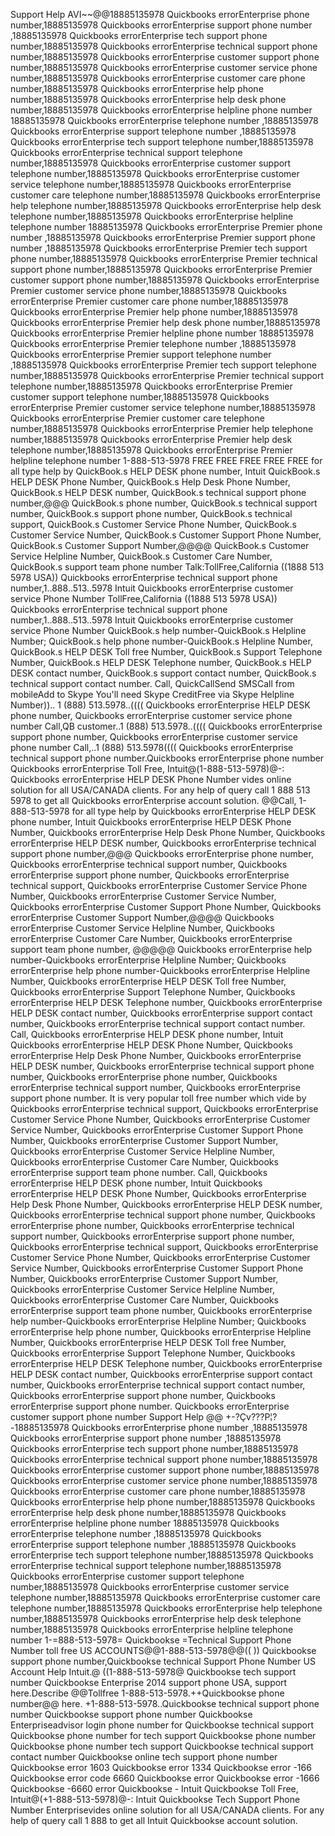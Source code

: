 Support Help AVI~~@@18885135978 Quickbooks errorEnterprise phone number,18885135978 Quickbooks errorEnterprise support phone number ,18885135978 Quickbooks errorEnterprise tech support phone number,18885135978 Quickbooks errorEnterprise technical support phone number,18885135978 Quickbooks errorEnterprise customer support phone number,18885135978 Quickbooks errorEnterprise customer service phone number,18885135978 Quickbooks errorEnterprise customer care phone number,18885135978 Quickbooks errorEnterprise help phone number,18885135978 Quickbooks errorEnterprise help desk phone number,18885135978 Quickbooks errorEnterprise helpline phone number 18885135978 Quickbooks errorEnterprise telephone number ,18885135978 Quickbooks errorEnterprise support telephone number ,18885135978 Quickbooks errorEnterprise tech support telephone number,18885135978 Quickbooks errorEnterprise technical support telephone number,18885135978 Quickbooks errorEnterprise customer support telephone number,18885135978 Quickbooks errorEnterprise customer service telephone number,18885135978 Quickbooks errorEnterprise customer care telephone number,18885135978 Quickbooks errorEnterprise help telephone number,18885135978 Quickbooks errorEnterprise help desk telephone number,18885135978 Quickbooks errorEnterprise helpline telephone number 18885135978 Quickbooks errorEnterprise Premier phone number ,18885135978 Quickbooks errorEnterprise Premier support phone number ,18885135978 Quickbooks errorEnterprise Premier tech support phone number,18885135978 Quickbooks errorEnterprise Premier technical support phone number,18885135978 Quickbooks errorEnterprise Premier customer support phone number,18885135978 Quickbooks errorEnterprise Premier customer service phone number,18885135978 Quickbooks errorEnterprise Premier customer care phone number,18885135978 Quickbooks errorEnterprise Premier help phone number,18885135978 Quickbooks errorEnterprise Premier help desk phone number,18885135978 Quickbooks errorEnterprise Premier helpline phone number 18885135978 Quickbooks errorEnterprise Premier telephone number ,18885135978 Quickbooks errorEnterprise Premier support telephone number ,18885135978 Quickbooks errorEnterprise Premier tech support telephone number,18885135978 Quickbooks errorEnterprise Premier technical support telephone number,18885135978 Quickbooks errorEnterprise Premier customer support telephone number,18885135978 Quickbooks errorEnterprise Premier customer service telephone number,18885135978 Quickbooks errorEnterprise Premier customer care telephone number,18885135978 Quickbooks errorEnterprise Premier help telephone number,18885135978 Quickbooks errorEnterprise Premier help desk telephone number,18885135978 Quickbooks errorEnterprise Premier helpline telephone number 1-888-513-5978 FREE FREE FREE FREE FREE for all type help by QuickBook.s HELP DESK phone number, Intuit QuickBook.s HELP DESK Phone Number, QuickBook.s Help Desk Phone Number, QuickBook.s HELP DESK number, QuickBook.s technical support phone number,@@@ QuickBook.s phone number, QuickBook.s technical support number, QuickBook.s support phone number, QuickBook.s technical support, QuickBook.s Customer Service Phone Number, QuickBook.s Customer Service Number, QuickBook.s Customer Support Phone Number, QuickBook.s Customer Support Number,@@@@ QuickBook.s Customer Service Helpline Number, QuickBook.s Customer Care Number, QuickBook.s support team phone number Talk:TollFree,California ((1888 513 5978 USA)) Quickbooks errorEnterprise technical support phone number,1..888..513..5978 Intuit Quickbooks errorEnterprise customer service Phone Number TollFree,California ((1888 513 5978 USA)) Quickbooks errorEnterprise technical support phone number,1..888..513..5978 Intuit Quickbooks errorEnterprise customer service Phone Number QuickBook.s help number-QuickBook.s Helpline Number; QuickBook.s help phone number-QuickBook.s Helpline Number, QuickBook.s HELP DESK Toll free Number, QuickBook.s Support Telephone Number, QuickBook.s HELP DESK Telephone number, QuickBook.s HELP DESK contact number, QuickBook.s support contact number, QuickBook.s technical support contact number. Call, QuickCallSend SMSCall from mobileAdd to Skype You'll need Skype CreditFree via Skype Helpline Number)).. 1 (888) 513.5978..(((( Quickbooks errorEnterprise HELP DESK phone number, Quickbooks errorEnterprise customer service phone number Call,QB customer..1 (888) 513.5978..(((( Quickbooks errorEnterprise support phone number, Quickbooks errorEnterprise customer service phone number Call,..1 (888) 513.5978(((( Quickbooks errorEnterprise technical support phone number.Quickbooks errorEnterprise phone number Quickbooks errorEnterprise Toll Free, Intuit@(1-888-513-5978)@-: Quickbooks errorEnterprise HELP DESK Phone Number vides online solution for all USA/CANADA clients. For any help of query call 1 888 513 5978 to get all Quickbooks errorEnterprise account solution. @@Call, 1-888-513-5978 for all type help by Quickbooks errorEnterprise HELP DESK phone number, Intuit Quickbooks errorEnterprise HELP DESK Phone Number, Quickbooks errorEnterprise Help Desk Phone Number, Quickbooks errorEnterprise HELP DESK number, Quickbooks errorEnterprise technical support phone number,@@@ Quickbooks errorEnterprise phone number, Quickbooks errorEnterprise technical support number, Quickbooks errorEnterprise support phone number, Quickbooks errorEnterprise technical support, Quickbooks errorEnterprise Customer Service Phone Number, Quickbooks errorEnterprise Customer Service Number, Quickbooks errorEnterprise Customer Support Phone Number, Quickbooks errorEnterprise Customer Support Number,@@@@ Quickbooks errorEnterprise Customer Service Helpline Number, Quickbooks errorEnterprise Customer Care Number, Quickbooks errorEnterprise support team phone number, @@@@@ Quickbooks errorEnterprise help number-Quickbooks errorEnterprise Helpline Number; Quickbooks errorEnterprise help phone number-Quickbooks errorEnterprise Helpline Number, Quickbooks errorEnterprise HELP DESK Toll free Number, Quickbooks errorEnterprise Support Telephone Number, Quickbooks errorEnterprise HELP DESK Telephone number, Quickbooks errorEnterprise HELP DESK contact number, Quickbooks errorEnterprise support contact number, Quickbooks errorEnterprise technical support contact number. Call, Quickbooks errorEnterprise HELP DESK phone number, Intuit Quickbooks errorEnterprise HELP DESK Phone Number, Quickbooks errorEnterprise Help Desk Phone Number, Quickbooks errorEnterprise HELP DESK number, Quickbooks errorEnterprise technical support phone number, Quickbooks errorEnterprise phone number, Quickbooks errorEnterprise technical support number, Quickbooks errorEnterprise support phone number. It is very popular toll free number which vide by Quickbooks errorEnterprise technical support, Quickbooks errorEnterprise Customer Service Phone Number, Quickbooks errorEnterprise Customer Service Number, Quickbooks errorEnterprise Customer Support Phone Number, Quickbooks errorEnterprise Customer Support Number, Quickbooks errorEnterprise Customer Service Helpline Number, Quickbooks errorEnterprise Customer Care Number, Quickbooks errorEnterprise support team phone number. Call, Quickbooks errorEnterprise HELP DESK phone number, Intuit Quickbooks errorEnterprise HELP DESK Phone Number, Quickbooks errorEnterprise Help Desk Phone Number, Quickbooks errorEnterprise HELP DESK number, Quickbooks errorEnterprise technical support phone number, Quickbooks errorEnterprise phone number, Quickbooks errorEnterprise technical support number, Quickbooks errorEnterprise support phone number, Quickbooks errorEnterprise technical support, Quickbooks errorEnterprise Customer Service Phone Number, Quickbooks errorEnterprise Customer Service Number, Quickbooks errorEnterprise Customer Support Phone Number, Quickbooks errorEnterprise Customer Support Number, Quickbooks errorEnterprise Customer Service Helpline Number, Quickbooks errorEnterprise Customer Care Number, Quickbooks errorEnterprise support team phone number, Quickbooks errorEnterprise help number-Quickbooks errorEnterprise Helpline Number; Quickbooks errorEnterprise help phone number, Quickbooks errorEnterprise Helpline Number, Quickbooks errorEnterprise HELP DESK Toll free Number, Quickbooks errorEnterprise Support Telephone Number, Quickbooks errorEnterprise HELP DESK Telephone number, Quickbooks errorEnterprise HELP DESK contact number, Quickbooks errorEnterprise support contact number, Quickbooks errorEnterprise technical support contact number, Quickbooks errorEnterprise support phone number, Quickbooks errorEnterprise support phone number. Quickbooks errorEnterprise customer support phone number
Support Help @@ +-?Çv???P¦?-18885135978 Quickbooks errorEnterprise phone number ,18885135978 Quickbooks errorEnterprise support phone number ,18885135978 Quickbooks errorEnterprise tech support phone number,18885135978 Quickbooks errorEnterprise technical support phone number,18885135978 Quickbooks errorEnterprise customer support phone number,18885135978 Quickbooks errorEnterprise customer service phone number,18885135978 Quickbooks errorEnterprise customer care phone number,18885135978 Quickbooks errorEnterprise help phone number,18885135978 Quickbooks errorEnterprise help desk phone number,18885135978 Quickbooks errorEnterprise helpline phone number 18885135978 Quickbooks errorEnterprise telephone number ,18885135978 Quickbooks errorEnterprise support telephone number ,18885135978 Quickbooks errorEnterprise tech support telephone number,18885135978 Quickbooks errorEnterprise technical support telephone number,18885135978 Quickbooks errorEnterprise customer support telephone number,18885135978 Quickbooks errorEnterprise customer service telephone number,18885135978 Quickbooks errorEnterprise customer care telephone number,18885135978 Quickbooks errorEnterprise help telephone number,18885135978 Quickbooks errorEnterprise help desk telephone number,18885135978 Quickbooks errorEnterprise helpline telephone number 1-=888-513-5978= Quickbookse =Technical Support Phone Number toll free US ACCOUNTS@@1-888-513-5978@@(( )) Quickbookse support phone number,Quickbookse technical Support Phone Number US Account Help Intuit.@ ((1-888-513-5978@ Quickbookse tech support number Quickbookse Enterprise 2014 support phone USA, support here.Describe @@Tollfree 1-888-513-5978.++Quickbookse phone number@@ here. +1-888-513-5978..Quickbookse technical support phone number Quickbookse support phone number Quickbookse Enterpriseadvisor login phone number for Quickbookse technical support Quickbookse phone number for tech support Quickbookse phone number Quickbookse phone number tech support Quickbookse technical support contact number Quickbookse online tech support phone number Quickbookse error 1603 Quickbookse error 1334 Quickbookse error -166 Quickbookse error code 6660 Quickbookse error Quickbookse error -1666 Quickbookse -6660 error Quickbookse - Intuit Quickbookse Toll Free, Intuit@(+1-888-513-5978)@-: Intuit Quickbookse Tech Support Phone Number Enterprisevides online solution for all USA/CANADA clients. For any help of query call 1 888 to get all Intuit Quickbookse account solution.